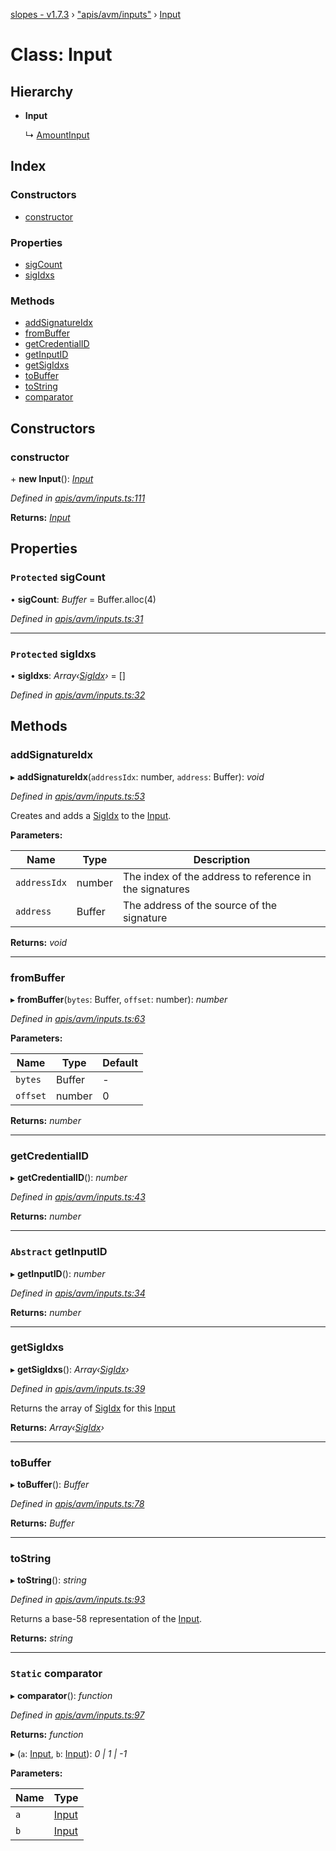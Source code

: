 [slopes - v1.7.3](../README.md) › ["apis/avm/inputs"](../modules/_apis_avm_inputs_.md) › [Input](_apis_avm_inputs_.input.md)

# Class: Input

## Hierarchy

* **Input**

  ↳ [AmountInput](_apis_avm_inputs_.amountinput.md)

## Index

### Constructors

* [constructor](_apis_avm_inputs_.input.md#constructor)

### Properties

* [sigCount](_apis_avm_inputs_.input.md#protected-sigcount)
* [sigIdxs](_apis_avm_inputs_.input.md#protected-sigidxs)

### Methods

* [addSignatureIdx](_apis_avm_inputs_.input.md#addsignatureidx)
* [fromBuffer](_apis_avm_inputs_.input.md#frombuffer)
* [getCredentialID](_apis_avm_inputs_.input.md#getcredentialid)
* [getInputID](_apis_avm_inputs_.input.md#abstract-getinputid)
* [getSigIdxs](_apis_avm_inputs_.input.md#getsigidxs)
* [toBuffer](_apis_avm_inputs_.input.md#tobuffer)
* [toString](_apis_avm_inputs_.input.md#tostring)
* [comparator](_apis_avm_inputs_.input.md#static-comparator)

## Constructors

###  constructor

\+ **new Input**(): *[Input](_apis_avm_inputs_.input.md)*

*Defined in [apis/avm/inputs.ts:111](https://github.com/ava-labs/slopes/blob/51a37ef/src/apis/avm/inputs.ts#L111)*

**Returns:** *[Input](_apis_avm_inputs_.input.md)*

## Properties

### `Protected` sigCount

• **sigCount**: *Buffer* =  Buffer.alloc(4)

*Defined in [apis/avm/inputs.ts:31](https://github.com/ava-labs/slopes/blob/51a37ef/src/apis/avm/inputs.ts#L31)*

___

### `Protected` sigIdxs

• **sigIdxs**: *Array‹[SigIdx](_apis_avm_types_.sigidx.md)›* =  []

*Defined in [apis/avm/inputs.ts:32](https://github.com/ava-labs/slopes/blob/51a37ef/src/apis/avm/inputs.ts#L32)*

## Methods

###  addSignatureIdx

▸ **addSignatureIdx**(`addressIdx`: number, `address`: Buffer): *void*

*Defined in [apis/avm/inputs.ts:53](https://github.com/ava-labs/slopes/blob/51a37ef/src/apis/avm/inputs.ts#L53)*

Creates and adds a [SigIdx](_apis_avm_types_.sigidx.md) to the [Input](_apis_avm_inputs_.input.md).

**Parameters:**

Name | Type | Description |
------ | ------ | ------ |
`addressIdx` | number | The index of the address to reference in the signatures |
`address` | Buffer | The address of the source of the signature  |

**Returns:** *void*

___

###  fromBuffer

▸ **fromBuffer**(`bytes`: Buffer, `offset`: number): *number*

*Defined in [apis/avm/inputs.ts:63](https://github.com/ava-labs/slopes/blob/51a37ef/src/apis/avm/inputs.ts#L63)*

**Parameters:**

Name | Type | Default |
------ | ------ | ------ |
`bytes` | Buffer | - |
`offset` | number | 0 |

**Returns:** *number*

___

###  getCredentialID

▸ **getCredentialID**(): *number*

*Defined in [apis/avm/inputs.ts:43](https://github.com/ava-labs/slopes/blob/51a37ef/src/apis/avm/inputs.ts#L43)*

**Returns:** *number*

___

### `Abstract` getInputID

▸ **getInputID**(): *number*

*Defined in [apis/avm/inputs.ts:34](https://github.com/ava-labs/slopes/blob/51a37ef/src/apis/avm/inputs.ts#L34)*

**Returns:** *number*

___

###  getSigIdxs

▸ **getSigIdxs**(): *Array‹[SigIdx](_apis_avm_types_.sigidx.md)›*

*Defined in [apis/avm/inputs.ts:39](https://github.com/ava-labs/slopes/blob/51a37ef/src/apis/avm/inputs.ts#L39)*

Returns the array of [SigIdx](_apis_avm_types_.sigidx.md) for this [Input](_apis_avm_inputs_.input.md)

**Returns:** *Array‹[SigIdx](_apis_avm_types_.sigidx.md)›*

___

###  toBuffer

▸ **toBuffer**(): *Buffer*

*Defined in [apis/avm/inputs.ts:78](https://github.com/ava-labs/slopes/blob/51a37ef/src/apis/avm/inputs.ts#L78)*

**Returns:** *Buffer*

___

###  toString

▸ **toString**(): *string*

*Defined in [apis/avm/inputs.ts:93](https://github.com/ava-labs/slopes/blob/51a37ef/src/apis/avm/inputs.ts#L93)*

Returns a base-58 representation of the [Input](_apis_avm_inputs_.input.md).

**Returns:** *string*

___

### `Static` comparator

▸ **comparator**(): *function*

*Defined in [apis/avm/inputs.ts:97](https://github.com/ava-labs/slopes/blob/51a37ef/src/apis/avm/inputs.ts#L97)*

**Returns:** *function*

▸ (`a`: [Input](_apis_avm_inputs_.input.md), `b`: [Input](_apis_avm_inputs_.input.md)): *0 | 1 | -1*

**Parameters:**

Name | Type |
------ | ------ |
`a` | [Input](_apis_avm_inputs_.input.md) |
`b` | [Input](_apis_avm_inputs_.input.md) |
